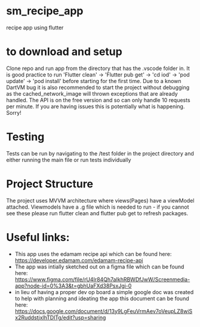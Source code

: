 # sm_recipe_app
recipe app using flutter

# to download and setup
Clone repo and run app from the directory that has the .vscode folder in.
It is good practice to run 'Flutter clean' -> 'Flutter pub get' -> 'cd iod' -> 'pod update' -> 'pod install' before starting for the first time.
Due to a known DartVM bug it is also recommended to start the project without debugging as the cached_network_image will thrown exceptions that are already handled.
The API is on the free version and so can only handle 10 requests per minute. If you are having issues this is potentially what is happening. Sorry!

# Testing
Tests can be run by navigating to the /test folder in the project directory and either running the main file or run tests individually

# Project Structure
The project uses MVVM architecture where views(Pages) have a viewModel attached. Viewmodels have a .g file which is needed to run - if you cannot see these please run flutter clean and flutter pub get to refresh packages.

# Useful links: 
- This app uses the edamam recipe api which can be found here: https://developer.edamam.com/edamam-recipe-api
- The app was intially sketched out on a figma file which can be found here: https://www.figma.com/file/rU4Ir84Qh7aIkhRBWDfJwW/Screenmedia-app?node-id=0%3A3&t=gbhUaFXd38PsxJgi-0
- in lieu of having a proper dev op board a simple google doc was created to help with planning and ideating the app this document can be found here: https://docs.google.com/document/d/13y9LgFeuVrmAev7oVeupLZ8wiSx2RuddstjxlhTDlTg/edit?usp=sharing
